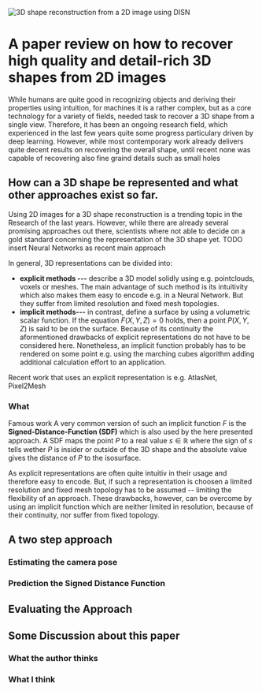 ![3D shape reconstruction from a 2D image using DISN](tmp)
# A paper review on how to recover high quality and detail-rich 3D shapes from 2D images
While humans are quite good in recognizing objects and deriving their properties using intuition, for machines it is a rather complex, but as a core technology for a variety of fields, needed task to recover a 3D shape from a single view. Therefore, it has been an ongoing research field, which experienced in the last few years quite some progress particulary driven by deep learning. However, while most contemporary work already delivers quite decent results on recovering the overall shape, until recent none was capable of recovering also fine graind details such as small holes

## How can a 3D shape be represented and what other approaches exist so far.
Using 2D images for a 3D shape reconstruction is a trending topic in the Research of the last years. However, while there are already several promising approaches out there, scientists where not able to decide on a gold standard concerning the representation of the 3D shape yet. TODO insert Neural Networks as recent main approach

In general, 3D representations can be divided into:

 - **explicit methods ---** describe a 3D model solidly using e.g. pointclouds, voxels or meshes. The main advantage of such method is its intuitivity which also makes them easy to encode e.g. in a Neural Network. But they suffer from limited resolution and fixed mesh topologies.
 - **implicit methods---** in contrast, define a surface by using a volumetric scalar function. If the equation $F(X,Y,Z) = 0$ holds, then a point $P(X,Y,Z)$ is said to be on the surface.  Because of its continuity the aformentioned drawbacks of explicit representations do not have to be considered here. Nonetheless, an implicit function probably has to be rendered on some point e.g. using the marching cubes algorithm adding additional calculation effort to an application.


Recent work that uses  an explicit representation is e.g. AtlasNet, Pixel2Mesh
### What 
Famous work
A very common version of such an implicit function $F$ is the **Signed-Distance-Function (SDF)** which is also used by the here presented approach. A SDF maps the point $P$ to a real value $s  \in \mathbb{R}$ where the sign of $s$ tells wether $P$ is insider or outside of the 3D shape and the absolute value gives the distance of $P$ to the isosurface.

As explicit representations are often quite intuitiv in their usage and therefore easy to encode. But, if such a representation is choosen a limited resolution and fixed mesh topology has to be assumed -- limiting the flexibility of an approach. These drawbacks, however, can be overcome by using an implicit function which are neither limited in resolution, because of their continuity,  nor suffer from fixed topology. 





## A two step approach

### Estimating the camera pose

### Prediction the Signed Distance Function

## Evaluating the Approach

## Some Discussion about this paper

### What the author thinks

### What I think

<!--stackedit_data:
eyJoaXN0b3J5IjpbLTIxNzkyNywyMTIzMjExNjk4LC0zNDk4OT
EyODUsLTE0NTM5NzcwNTksMjc2NzI3NTUsMTUyODcxMjM0Nywt
MjU1MDY5NjcwLC04NjAzMTQyMjAsMTMzNjc2MTExNiwtMTA3Mz
U3NzQ1MiwyMDAwMjgwODAxLC02Njk1NDQ4NTYsMjMzMTkyOTdd
fQ==
-->